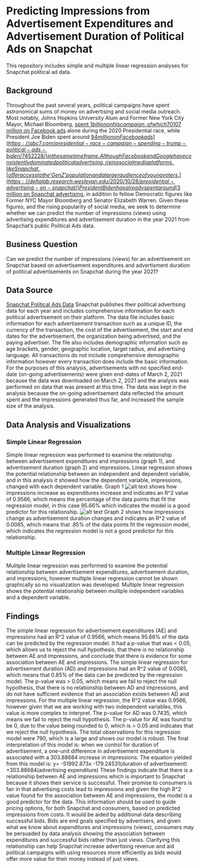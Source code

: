 # Predicting Impressions from Advertisement Expenditures and Advertisement Duration of Political Ads on Snapchat
This repository includes simple and multiple linear regression analyses for Snapchat political ad data.  
## Background ## 
  Throughout the past several years, political campaigns have spent astronomical sums of money on advertising and social media outreach. Most notably, Johns Hopkins University Alum and Former New York City Mayor, Michael Bloomberg, [spent $1 billion on his campaign, of which 70% reportedly went towards advertising.](https://knowledge.wharton.upenn.edu/article/how-social-media-is-shaping-political-campaigns/) Former President Donald Trump spent around [$107 million on Facebook ads](https://abc7.com/presidential-race-campaign-spending-trump-political-ads-biden/7452228/) alone during the 2020 Presidential race, while President Joe Biden spent around [$94 million on Facebook ads](https://abc7.com/presidential-race-campaign-spending-trump-political-ads-biden/7452228/) in the same time frame. Although Facebook and Google have consistently dominated political advertising, rising social media platforms, like Snapchat, [offer access to the ‘Gen Z’ population and a larger audience of young voters.](https://deltalab.research.wesleyan.edu/2020/10/28/presidential-advertising-on-snapchat/) President Biden has already spent around [$3 million on Snapchat advertising](https://deltalab.research.wesleyan.edu/2020/10/28/presidential-advertising-on-snapchat/), in addition to fellow Democratic figures like Former NYC Mayor Bloomberg and Senator Elizabeth Warren. Given these figures, and the rising popularity of social media, we seek to determine whether we can predict the number of impressions (views) using advertising expenditures and advertisement duration in the year 2021 from Snapchat’s public Political Ads data. 
## Business Question ##
  Can we predict the number of impressions (views) for an advertisement on Snapchat based on advertisement expenditures and advertisment duration of political advertisements on Snapchat during the year 2021? 
## Data Source ##
  [Snapchat Political Ads Data](https://www.snap.com/en-US/political-ads)
  Snapchat publishes their political advertising data for each year and includes comprehensive information for each political advertisement on their platform. The data file includes basic information for each advertisement transaction such as a unique ID, the currency of the transaction, the cost of the advertisement, the start and end dates for the advertisement, the organization being advertised, and the paying advertiser. The file also includes demographic information such as age brackets, gender, geographic location, target radius, and advertising language. All transactions do not include comprehensive demographic information however every transaction does include the basic information. For the purposes of this analysis, advertisements with no specified end-date (on-going advertisements) were given end-dates of March 2, 2021 because the data was downloaded on March 2, 2021 and the analysis was performed on data that was present at this time. The data was kept in the analysis because the on-going advertisement data reflected the amount spent and the impressions generated thus far, and increased the sample size of the analysis.  
## Data Analysis and Visualizations ## 
### Simple Linear Regression ###
  Simple linear regression was performed to examine the relationship between advertisement expenditures and impressions (graph 1), and advertisement duration (graph 2) and impressions. Linear regression shows the potential relationship between an independent and dependent variable, and in this analysis it showed how the dependent variable, impressions, changed with each dependent variable. Graph 1 ![alt text](https://github.com/apate139/Snapchat-Political-Ads-Linear-Regression/blob/main/MP2%20IvsAE.png) shows how impressions increase as expenditures increase and indicates an R^2 value of 0.9566, which means the percentage of the data points that fit the regression model, in this case 95.66% which indicates the model is a good predictor for this relationship. ![alt text](https://github.com/apate139/Snapchat-Political-Ads-Linear-Regression/blob/main/MP2%20IvsAD.png) Graph 2 shows how impressions change as advertisement duration changes and indicates an R^2 value of 0.0085, which means that .85% of the data points fit the regression model, which indicates the regression model is not a good predictor for this relationship. 
### Multiple Linear Regression ### 
  Mulitple linear regression was performed to examine the potential relationship between advertisement expenditures, advertisement duration, and impressions, however multiple linear regression cannot be shown graphically so no visualization was developed. Multiple linear regression shows the potential relationship between mulitple independent variables and a dependent variable. 
## Findings ##
  The simple linear regression for advertisement expenditures (AE) and impressions had an R^2 value of 0.9566, which means 95.66% of the data can be predicted by the regression model. It had a p-value that was < 0.05, which allows us to reject the null hypothesis, that there is no relationship between AE and impressions, and conclude that there is evidence for some association between AE and impressions. The simple linear regression for advertisement duration (AD) and impressions had an R^2 value of 0.0085, which means that 0.85% of the data can be predicted by the regression model. The p-value was > 0.05, which means we fail to reject the null hypothesis, that there is no relationship between AD and impressions, and do not have sufficient evidence that an association exists between AD and impressions. 
  For the multiple linear regression, the R^2 value was 0.9566, however given that we are working with two independent variables, this value is more complex to interpret. The p-value for AD was 0.7435, which means we fail to reject the null hypothesis. The p-value for AE was found to be 0, due to the value being rounded to 0, which is > 0.05 and indicates that we reject the null hypothesis. The total observations for this regression model were 790, which is a large and shows our model is robust. The final interpretation of this model is: when we control for duration of advertisement, a one-unit difference in advertisement expenditure is associated with a 303.88684 increase in impressions. The equation yielded from this model is: y= -51992.873x -179.24531(duration of advertisement) +303.88684(advertising expenditure)
  These findings indicate that there is a relationship between AE and impressions which is important to Snapchat because it shows their service is successful. Their promise to consumers is fair in that advertising costs lead to impressions and given the high R^2 value found for the association between AE and impressions, the model is a good predictor for the data. This information should be used to guide pricing options, for both Snapchat and consumers, based on predicted impressions from costs. It would be aided by additional data describing successful bids. Bids are end goals specified by advertisers, and given what we know about expenditures and impressions (views), consumers may be persuaded by data analysis showing the association between expenditures and successful bids rather than just views. Clarifying this relationship can help Snapchat increase advertising revenue and aid political campaigns with using resources more efficiently as bids would offer more value for their money instead of just views.  




